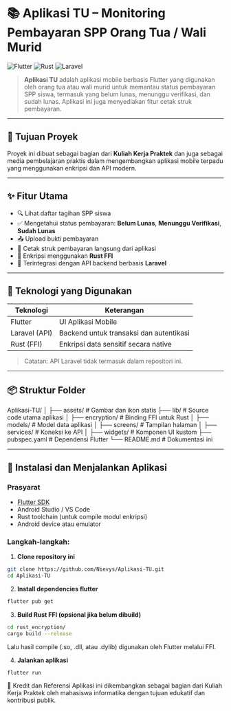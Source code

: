 # 📚 Aplikasi TU – Monitoring Pembayaran SPP Orang Tua / Wali Murid

![Flutter](https://img.shields.io/badge/Flutter-%2302569B.svg?style=for-the-badge&logo=flutter&logoColor=white)
![Rust](https://img.shields.io/badge/Rust-%23000000.svg?style=for-the-badge&logo=rust&logoColor=white)
![Laravel](https://img.shields.io/badge/Laravel-%23FF2D20.svg?style=for-the-badge&logo=laravel&logoColor=white)

> **Aplikasi TU** adalah aplikasi mobile berbasis Flutter yang digunakan oleh orang tua atau wali murid untuk memantau status pembayaran SPP siswa, termasuk yang belum lunas, menunggu verifikasi, dan sudah lunas. Aplikasi ini juga menyediakan fitur cetak struk pembayaran.

---

## 🎯 Tujuan Proyek

Proyek ini dibuat sebagai bagian dari **Kuliah Kerja Praktek** dan juga sebagai media pembelajaran praktis dalam mengembangkan aplikasi mobile terpadu yang menggunakan enkripsi dan API modern.

---

## ✨ Fitur Utama

- 🔍 Lihat daftar tagihan SPP siswa
- ✅ Mengetahui status pembayaran: **Belum Lunas**, **Menunggu Verifikasi**, **Sudah Lunas**
- 📤 Upload bukti pembayaran
- 🧾 Cetak struk pembayaran langsung dari aplikasi
- 🔐 Enkripsi menggunakan **Rust FFI**
- 📡 Terintegrasi dengan API backend berbasis **Laravel**

---

## 🧩 Teknologi yang Digunakan

| Teknologi     | Keterangan                                |
|---------------|--------------------------------------------|
| Flutter       | UI Aplikasi Mobile                        |
| Laravel (API) | Backend untuk transaksi dan autentikasi   |
| Rust (FFI)    | Enkripsi data sensitif secara native      |

> Catatan: API Laravel tidak termasuk dalam repositori ini.

---

## 📦 Struktur Folder

Aplikasi-TU/
│
├── assets/ # Gambar dan ikon statis
├── lib/ # Source code utama aplikasi
│ ├── encryption/ # Binding FFI untuk Rust
│ ├── models/ # Model data aplikasi
│ ├── screens/ # Tampilan halaman
│ ├── services/ # Koneksi ke API
│ ├── widgets/ # Komponen UI kustom
├── pubspec.yaml # Dependensi Flutter
└── README.md # Dokumentasi ini

---

## 🚀 Instalasi dan Menjalankan Aplikasi

### Prasyarat

- [Flutter SDK](https://flutter.dev/docs/get-started/install)
- Android Studio / VS Code
- Rust toolchain (untuk compile modul enkripsi)
- Android device atau emulator

### Langkah-langkah:

1. **Clone repository ini**

```bash
git clone https://github.com/Nievys/Aplikasi-TU.git
cd Aplikasi-TU
```

2. **Install dependencies flutter**

```bash
flutter pub get
```

3. **Build Rust FFI (opsional jika belum dibuild)**

```bash
cd rust_encryption/
cargo build --release
```
Lalu hasil compile (.so, .dll, atau .dylib) digunakan oleh Flutter melalui FFI.

4. **Jalankan aplikasi**

```bash
flutter run
```

🧠 Kredit dan Referensi
Aplikasi ini dikembangkan sebagai bagian dari Kuliah Kerja Praktek oleh mahasiswa informatika dengan tujuan edukatif dan kontribusi publik.
